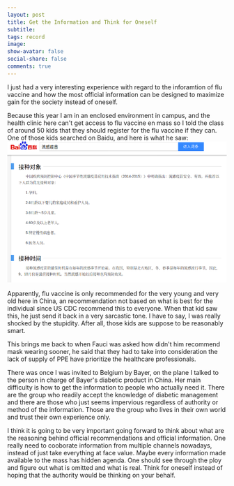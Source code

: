 ```yaml
---
layout: post
title: Get the Information and Think for Oneself 
subtitle: 
tags: record 
image: 
show-avatar: false
social-share: false
comments: true
---
```


I just had a very interesting experience with regard to the inforamtion of flu vaccine and how the most official information can be designed to maximize gain for the society instead of oneself.

Because this year I am in an enclosed environment in campus, and the health clinic here can't get access to flu vaccine en mass so I told the class of around 50 kids that they should register for the flu vaccine if they can. One of those kids searched on Baidu, and here is what he saw:
![1](/assets/img/flu.png)

Apparently, flu vaccine is only recommended for the very young and very old here in China, an recommendation not based on what is best for the individual since US CDC recommend this to everyone. When that kid saw this, he just send it back in a very sarcastic tone. I have to say, I was really shocked by the stupidity. After all, those kids are suppose to be reasonably smart. 

This brings me back to when Fauci was asked how didn't him recommend mask wearing sooner, he said that they had to take into consideration the lack of supply of PPE have prioritize the healthcare professionals. 

There was once I was invited to Belgium by Bayer, on the plane I talked to the person in charge of Bayer's diabetic product in China. Her main difficulty is how to get the information to people who actually need it. There are the group who readily accept the knowledge of diabetic management and there are those who just seems impervious regardless of authority or method of the information. Those are the group who lives in their own world and trust their own experience only. 

I think it is going to be very important going forward to think about what are the reasoning behind official recommendations and official information. One really need to cooborate information from multiple channels nowadays, instead of just take everything at face value. Maybe every information made available to the mass has hidden agenda. One should see through the ploy and figure out what is omitted and what is real. Think for oneself instead of hoping that the authority would be thinking on your behalf. 
